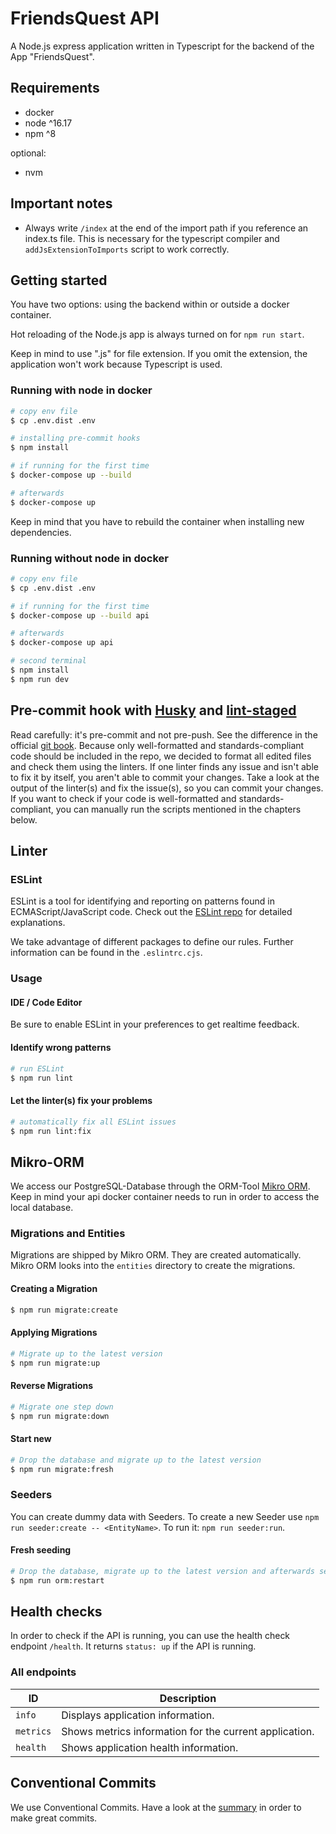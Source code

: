 # FriendsQuest API
 
A Node.js express application written in Typescript for the backend of the App "FriendsQuest".

## Requirements
* docker
* node ^16.17
* npm ^8

optional:
* nvm

## Important notes

* Always write `/index` at the end of the import path if you reference an index.ts file. This is necessary for the typescript compiler and `addJsExtensionToImports` script to work correctly.

## Getting started

You have two options: using the backend within or outside a docker container.

Hot reloading of the Node.js app is always turned on for `npm run start`.

Keep in mind to use ".js" for file extension. If you omit the extension, the application won't work because Typescript is used.

### Running with node in docker

```bash
# copy env file
$ cp .env.dist .env

# installing pre-commit hooks
$ npm install

# if running for the first time
$ docker-compose up --build

# afterwards
$ docker-compose up
```

Keep in mind that you have to rebuild the container when installing new dependencies.

### Running without node in docker
```bash
# copy env file
$ cp .env.dist .env

# if running for the first time
$ docker-compose up --build api

# afterwards
$ docker-compose up api

# second terminal
$ npm install
$ npm run dev
```

## Pre-commit hook with [Husky](https://github.com/typicode/husky) and [lint-staged](https://github.com/okonet/lint-staged)
Read carefully: it's pre-commit and not pre-push. See the difference in the official [git book](https://git-scm.com/book/en/v2/Customizing-Git-Git-Hooks).
Because only well-formatted and standards-compliant code should be included in the repo,
we decided to format all edited files and check them using the linters.
If one linter finds any issue and isn't able to fix it by itself, you aren't able to commit your changes.
Take a look at the output of the linter(s) and fix the issue(s), so you can commit your changes.
If you want to check if your code is well-formatted and standards-compliant, you can manually run the scripts mentioned in the chapters below.

## Linter

### ESLint

ESLint is a tool for identifying and reporting on patterns found in ECMAScript/JavaScript code.
Check out the [ESLint repo](https://github.com/eslint/eslint) for detailed explanations.

We take advantage of different packages to define our rules. Further information can be found in the `.eslintrc.cjs`.

### Usage

#### IDE / Code Editor

Be sure to enable ESLint in your preferences to get realtime feedback.

#### Identify wrong patterns

``` bash
# run ESLint
$ npm run lint
```

#### Let the linter(s) fix your problems

``` bash
# automatically fix all ESLint issues
$ npm run lint:fix
```

## Mikro-ORM

We access our PostgreSQL-Database through the ORM-Tool [Mikro ORM](https://mikro-orm.io/). Keep in mind your api docker container needs to run in order to access the local database.

### Migrations and Entities

Migrations are shipped by Mikro ORM. They are created automatically. Mikro ORM looks into the `entities` directory to create the migrations.

#### Creating a Migration

```bash
$ npm run migrate:create
```

#### Applying Migrations

```bash
# Migrate up to the latest version
$ npm run migrate:up
```

#### Reverse Migrations

```bash
# Migrate one step down
$ npm run migrate:down
```

#### Start new
```bash
# Drop the database and migrate up to the latest version
$ npm run migrate:fresh
```

### Seeders

You can create dummy data with Seeders. To create a new Seeder use `npm run seeder:create -- <EntityName>`. To run it: `npm run seeder:run`.

#### Fresh seeding
```bash
# Drop the database, migrate up to the latest version and afterwards seed the database
$ npm run orm:restart
```

## Health checks
In order to check if the API is running, you can use the health check endpoint `/health`. It returns `status: up` if the API is running.

### All endpoints
| ID        | Description                                            |
|-----------|--------------------------------------------------------|
| `info`    | Displays application information.                      |
| `metrics` | Shows metrics information for the current application. |
| `health`  | Shows application health information.                  |

## Conventional Commits

We use Conventional Commits. Have a look at the [summary](https://www.conventionalcommits.org/en/v1.0.0/#summary) in order to make great commits.
